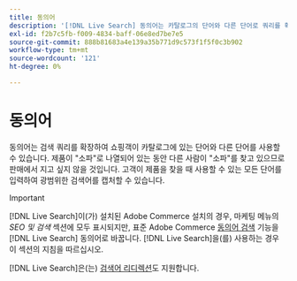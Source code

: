 ```yaml
---
title: 동의어
description: '[!DNL Live Search] 동의어는 카탈로그의 단어와 다른 단어로 쿼리를 확장합니다.'
exl-id: f2b7c5fb-f009-4834-baff-06e8ed7be7e5
source-git-commit: 888b81683a4e139a35b771d9c573f1f5f0c3b902
workflow-type: tm+mt
source-wordcount: '121'
ht-degree: 0%

---
```


# 동의어

동의어는 검색 쿼리를 확장하여 쇼핑객이 카탈로그에 있는 단어와 다른 단어를 사용할 수 있습니다. 제품이 &quot;소파&quot;로 나열되어 있는 동안 다른 사람이 &quot;소파&quot;를 찾고 있으므로 판매에서 지고 싶지 않을 것입니다. 고객이 제품을 찾을 때 사용할 수 있는 모든 단어를 입력하여 광범위한 검색어를 캡처할 수 있습니다.

>[!IMPORTANT]
>
>[!DNL Live Search]이(가) 설치된 Adobe Commerce 설치의 경우, 마케팅 메뉴의 *SEO 및 검색* 섹션에 모두 표시되지만, 표준 Adobe Commerce [동의어 검색](https://experienceleague.adobe.com/docs/commerce-admin/catalog/catalog/search/search-terms.html#search-synonyms) 기능을 [!DNL Live Search] 동의어로 바꿉니다. [!DNL Live Search]을(를) 사용하는 경우 이 섹션의 지침을 따르십시오.

[!DNL Live Search]은(는) [검색어 리디렉션](https://experienceleague.adobe.com/docs/commerce-admin/catalog/catalog/search/search-terms.html)도 지원합니다.
